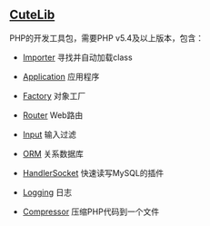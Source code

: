 
## [CuteLib](https://github.com/azhai/CuteLib/)

PHP的开发工具包，需要PHP v5.4及以上版本，包含：

* [Importer](https://github.com/azhai/CuteLib/wiki/Importer/)  寻找并自动加载class

* [Application](https://github.com/azhai/CuteLib/wiki/Application/) 应用程序

* [Factory](https://github.com/azhai/CuteLib/wiki/Factory/)  对象工厂

* [Router](https://github.com/azhai/CuteLib/wiki/Router/)  Web路由

* [Input](https://github.com/azhai/CuteLib/wiki/Input/)  输入过滤

* [ORM](https://github.com/azhai/CuteLib/wiki/ORM/)  关系数据库

* [HandlerSocket](https://github.com/azhai/CuteLib/wiki/HandlerSocket/)  快速读写MySQL的插件

* [Logging](https://github.com/azhai/CuteLib/wiki/Logging/)  日志

* [Compressor](https://github.com/azhai/CuteLib/wiki/Compressor/)  压缩PHP代码到一个文件


